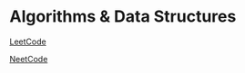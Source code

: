# Algorithms & Data Structures

[LeetCode](https://leetcode.com/aephonics)

[NeetCode](https://kevwhuang.github.io/leetcode)

